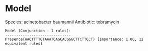 
# Model

Species: acinetobacter baumannii
Antibiotic: tobramycin

```
Model (Conjunction - 1 rules):
------------------------------
Presence(AACTTTTGTAAATGAGCACGGGCTTCTTGCT) [Importance: 1.00, 12 equivalent rules]

```

